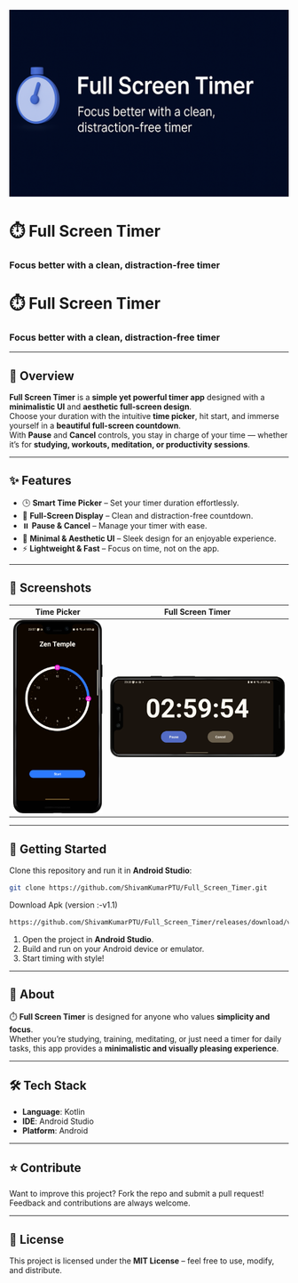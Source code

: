 <p align="center">
  <img src="ChatGPT Image Sep 13, 2025, 12_18_33 AM.png" alt="Full Screen Timer Banner" width="800"/>
</p>

# ⏱️ Full Screen Timer  
### Focus better with a clean, distraction-free timer  


# ⏱️ Full Screen Timer  
### Focus better with a clean, distraction-free timer  

---

## 🌟 Overview  
**Full Screen Timer** is a **simple yet powerful timer app** designed with a **minimalistic UI** and **aesthetic full-screen design**.  
Choose your duration with the intuitive **time picker**, hit start, and immerse yourself in a **beautiful full-screen countdown**.  
With **Pause** and **Cancel** controls, you stay in charge of your time — whether it’s for **studying, workouts, meditation, or productivity sessions**.  

---

## ✨ Features  
- 🕒 **Smart Time Picker** – Set your timer duration effortlessly.  
- 📱 **Full-Screen Display** – Clean and distraction-free countdown.  
- ⏸️ **Pause & Cancel** – Manage your timer with ease.  
- 🎨 **Minimal & Aesthetic UI** – Sleek design for an enjoyable experience.  
- ⚡ **Lightweight & Fast** – Focus on time, not on the app.  

---

## 📸 Screenshots  

| Time Picker | Full Screen Timer |
|-------------|-------------------|
| ![Time Picker](./Screenshot_20250912_235748.png) | ![Full Screen Timer](./Screenshot_20250912_232810.png) |

---

## 🚀 Getting Started  

Clone this repository and run it in **Android Studio**:  

```bash
git clone https://github.com/ShivamKumarPTU/Full_Screen_Timer.git
```
Download Apk (version :-v1.1)
```bash
https://github.com/ShivamKumarPTU/Full_Screen_Timer/releases/download/v1.1/app-release.apk
```



1. Open the project in **Android Studio**.  
2. Build and run on your Android device or emulator.  
3. Start timing with style!  

---

## 📌 About  

⏱️ **Full Screen Timer** is designed for anyone who values **simplicity and focus**.  
Whether you’re studying, training, meditating, or just need a timer for daily tasks, this app provides a **minimalistic and visually pleasing experience**.  

---

## 🛠️ Tech Stack  
- **Language**: Kotlin  
- **IDE**: Android Studio  
- **Platform**: Android  

---

## ⭐ Contribute  

Want to improve this project? Fork the repo and submit a pull request!  
Feedback and contributions are always welcome.  

---

## 📄 License  
This project is licensed under the **MIT License** – feel free to use, modify, and distribute.  
